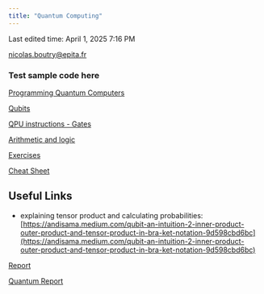 ```yaml
---
title: "Quantum Computing"
---
```

Last edited time: April 1, 2025 7:16 PM

nicolas.boutry@epita.fr

### Test sample code here

[Programming Quantum Computers](https://oreilly-qc.github.io/#)

[Qubits](Quantum%20Computing/Qubits.md)

[QPU instructions - Gates](Quantum%20Computing/QPU%20instructions%20-%20Gates.md)

[Arithmetic and logic](Quantum%20Computing/Arithmetic%20and%20logic.md)

[Exercises](Quantum%20Computing/Exercises.md)

[Cheat Sheet](Quantum%20Computing/Cheat%20Sheet.md)

## Useful Links

- explaining tensor product and calculating probabilities: [https://andisama.medium.com/qubit-an-intuition-2-inner-product-outer-product-and-tensor-product-in-bra-ket-notation-9d598cbd6bc](https://andisama.medium.com/qubit-an-intuition-2-inner-product-outer-product-and-tensor-product-in-bra-ket-notation-9d598cbd6bc)

[Report](Quantum%20Computing/Report.md)

[Quantum Report](Quantum%20Computing/Quantum%20Report.md)
